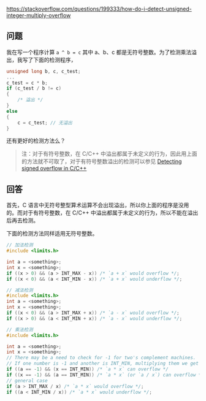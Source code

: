 <https://stackoverflow.com/questions/199333/how-do-i-detect-unsigned-integer-multiply-overflow>

## 问题

我在写一个程序计算 `a ^ b = c` 其中 a、b、c 都是无符号整数。为了检测乘法溢出，我写了下面的检测程序，

```c++
unsigned long b, c, c_test;
...
c_test = c * b;
if (c_test / b != c)
{
    /* 溢出 */
}
else 
{
    c = c_test; // 无溢出
}
```

还有更好的检测方法么？

> 注：对于有符号整数，在 C/C++ 中溢出都属于未定义的行为，因此用上面的方法就不可取了，对于有符号整数溢出的检测可以参见 [Detecting signed overflow in C/C++](https://stackoverflow.com/questions/3944505/detecting-signed-overflow-in-c-c)

## 回答

首先，C 语言中无符号整型算术运算不会出现溢出，所以你上面的程序是没用的。而对于有符号整数，在 C/C++ 中溢出都属于未定义的行为，所以不能在溢出后再去检测。

下面的检测方法同样适用无符号整数。

```c++
// 加法检测
#include <limits.h>

int a = <something>;
int x = <something>;
if ((x > 0) && (a > INT_MAX - x)) /* `a + x` would overflow */;
if ((x < 0) && (a < INT_MIN - x)) /* `a + x` would underflow */;
```

```c++
// 减法检测
#include <limits.h>
int a = <something>;
int x = <something>;
if ((x < 0) && (a > INT_MAX + x)) /* `a - x` would overflow */;
if ((x > 0) && (a < INT_MIN + x)) /* `a - x` would underflow */;
```

```c++
// 乘法检测
#include <limits.h>

int a = <something>;
int x = <something>;
// There may be a need to check for -1 for two's complement machines.
// If one number is -1 and another is INT_MIN, multiplying them we get abs(INT_MIN) which is 1 higher than INT_MAX
if ((a == -1) && (x == INT_MIN)) /* `a * x` can overflow */
if ((x == -1) && (a == INT_MIN)) /* `a * x` (or `a / x`) can overflow */
// general case
if (a > INT_MAX / x) /* `a * x` would overflow */;
if ((a < INT_MIN / x)) /* `a * x` would underflow */;
```
